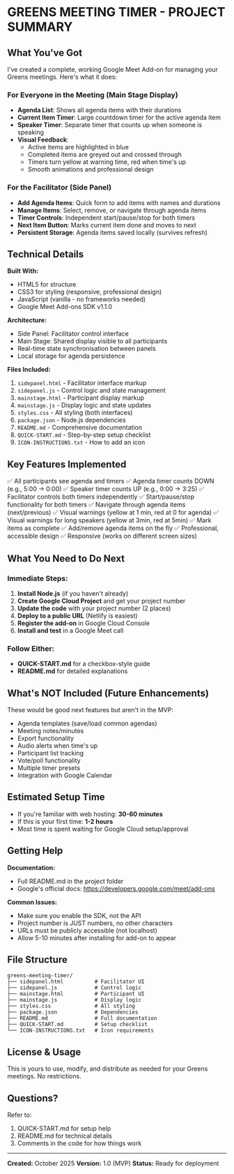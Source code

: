 # GREENS MEETING TIMER - PROJECT SUMMARY

## What You've Got

I've created a complete, working Google Meet Add-on for managing your Greens meetings. Here's what it does:

### For Everyone in the Meeting (Main Stage Display)
- **Agenda List**: Shows all agenda items with their durations
- **Current Item Timer**: Large countdown timer for the active agenda item
- **Speaker Timer**: Separate timer that counts up when someone is speaking
- **Visual Feedback**: 
  - Active items are highlighted in blue
  - Completed items are greyed out and crossed through
  - Timers turn yellow at warning time, red when time's up
  - Smooth animations and professional design

### For the Facilitator (Side Panel)
- **Add Agenda Items**: Quick form to add items with names and durations
- **Manage Items**: Select, remove, or navigate through agenda items
- **Timer Controls**: Independent start/pause/stop for both timers
- **Next Item Button**: Marks current item done and moves to next
- **Persistent Storage**: Agenda items saved locally (survives refresh)

## Technical Details

**Built With:**
- HTML5 for structure
- CSS3 for styling (responsive, professional design)
- JavaScript (vanilla - no frameworks needed)
- Google Meet Add-ons SDK v1.1.0

**Architecture:**
- Side Panel: Facilitator control interface
- Main Stage: Shared display visible to all participants
- Real-time state synchronisation between panels
- Local storage for agenda persistence

**Files Included:**
1. `sidepanel.html` - Facilitator interface markup
2. `sidepanel.js` - Control logic and state management
3. `mainstage.html` - Participant display markup
4. `mainstage.js` - Display logic and state updates
5. `styles.css` - All styling (both interfaces)
6. `package.json` - Node.js dependencies
7. `README.md` - Comprehensive documentation
8. `QUICK-START.md` - Step-by-step setup checklist
9. `ICON-INSTRUCTIONS.txt` - How to add an icon

## Key Features Implemented

✅ All participants see agenda and timers
✅ Agenda timer counts DOWN (e.g., 5:00 → 0:00)
✅ Speaker timer counts UP (e.g., 0:00 → 3:25)
✅ Facilitator controls both timers independently
✅ Start/pause/stop functionality for both timers
✅ Navigate through agenda items (next/previous)
✅ Visual warnings (yellow at 1 min, red at 0 for agenda)
✅ Visual warnings for long speakers (yellow at 3min, red at 5min)
✅ Mark items as complete
✅ Add/remove agenda items on the fly
✅ Professional, accessible design
✅ Responsive (works on different screen sizes)

## What You Need to Do Next

### Immediate Steps:
1. **Install Node.js** (if you haven't already)
2. **Create Google Cloud Project** and get your project number
3. **Update the code** with your project number (2 places)
4. **Deploy to a public URL** (Netlify is easiest)
5. **Register the add-on** in Google Cloud Console
6. **Install and test** in a Google Meet call

### Follow Either:
- **QUICK-START.md** for a checkbox-style guide
- **README.md** for detailed explanations

## What's NOT Included (Future Enhancements)

These would be good next features but aren't in the MVP:
- Agenda templates (save/load common agendas)
- Meeting notes/minutes
- Export functionality
- Audio alerts when time's up
- Participant list tracking
- Vote/poll functionality
- Multiple timer presets
- Integration with Google Calendar

## Estimated Setup Time

- If you're familiar with web hosting: **30-60 minutes**
- If this is your first time: **1-2 hours**
- Most time is spent waiting for Google Cloud setup/approval

## Getting Help

**Documentation:**
- Full README.md in the project folder
- Google's official docs: https://developers.google.com/meet/add-ons

**Common Issues:**
- Make sure you enable the SDK, not the API
- Project number is JUST numbers, no other characters
- URLs must be publicly accessible (not localhost)
- Allow 5-10 minutes after installing for add-on to appear

## File Structure

```
greens-meeting-timer/
├── sidepanel.html          # Facilitator UI
├── sidepanel.js            # Control logic
├── mainstage.html          # Participant UI  
├── mainstage.js            # Display logic
├── styles.css              # All styling
├── package.json            # Dependencies
├── README.md               # Full documentation
├── QUICK-START.md          # Setup checklist
└── ICON-INSTRUCTIONS.txt   # Icon requirements
```

## License & Usage

This is yours to use, modify, and distribute as needed for your Greens meetings. No restrictions.

## Questions?

Refer to:
1. QUICK-START.md for setup help
2. README.md for technical details
3. Comments in the code for how things work

---

**Created:** October 2025
**Version:** 1.0 (MVP)
**Status:** Ready for deployment
